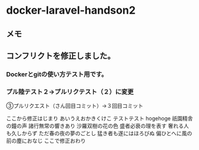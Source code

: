 # docker-laravel-handson2
## メモ
## コンフリクトを修正しました。

### Dockerとgitの使い方テスト用です。


### プル陸テスト２→プルリクテスト（２）に変更



③プルリクエスト（さん回目コミット）→３回目コミット

ここから修正はじまり
あいうえおかきくけこ
テストテスト
hogehoge
祇園精舎の鐘の声
諸行無常の響きあり
沙羅双樹の花の色
盛者必衰の理を表す
奢れる人も久しからず
ただ春の夜の夢のごとし
猛き者も遂にはほろびぬ
偏ひとへに風の前の塵におなじ
ここで修正おわり